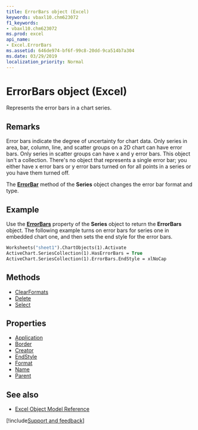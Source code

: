 ```yaml
---
title: ErrorBars object (Excel)
keywords: vbaxl10.chm623072
f1_keywords:
- vbaxl10.chm623072
ms.prod: excel
api_name:
- Excel.ErrorBars
ms.assetid: 646de974-bf6f-99c8-20dd-9ca514b7a304
ms.date: 03/29/2019
localization_priority: Normal
---
```



# ErrorBars object (Excel)

Represents the error bars in a chart series.


## Remarks

Error bars indicate the degree of uncertainty for chart data. Only series in area, bar, column, line, and scatter groups on a 2D chart can have error bars. Only series in scatter groups can have x and y error bars. This object isn't a collection. There's no object that represents a single error bar; you either have x error bars or y error bars turned on for all points in a series or you have them turned off.

The **[ErrorBar](Excel.Series.ErrorBar.md)** method of the **Series** object changes the error bar format and type.


## Example

Use the **[ErrorBars](Excel.Series.ErrorBars.md)** property of the **Series** object to return the **ErrorBars** object. The following example turns on error bars for series one in embedded chart one, and then sets the end style for the error bars.

```vb
Worksheets("sheet1").ChartObjects(1).Activate 
ActiveChart.SeriesCollection(1).HasErrorBars = True 
ActiveChart.SeriesCollection(1).ErrorBars.EndStyle = xlNoCap
```

## Methods

- [ClearFormats](Excel.ErrorBars.ClearFormats.md)
- [Delete](Excel.ErrorBars.Delete.md)
- [Select](Excel.ErrorBars.Select.md)

## Properties

- [Application](Excel.ErrorBars.Application.md)
- [Border](Excel.ErrorBars.Border.md)
- [Creator](Excel.ErrorBars.Creator.md)
- [EndStyle](Excel.ErrorBars.EndStyle.md)
- [Format](Excel.ErrorBars.Format.md)
- [Name](Excel.ErrorBars.Name.md)
- [Parent](Excel.ErrorBars.Parent.md)

## See also

- [Excel Object Model Reference](overview/Excel/object-model.md)

[!include[Support and feedback](~/includes/feedback-boilerplate.md)]